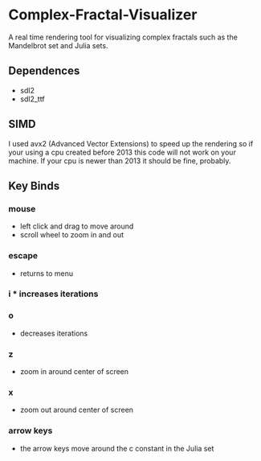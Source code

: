 # Complex-Fractal-Visualizer

A real time rendering tool for visualizing complex fractals such as the Mandelbrot set and Julia sets.

## Dependences
* sdl2
* sdl2_ttf

## SIMD
I used avx2 (Advanced Vector Extensions) to speed up the rendering so if your using a cpu created before 2013 this code will not work on your machine.
If your cpu is newer than 2013 it should be fine, probably.

## Key Binds

### mouse
* left click and drag to move around
* scroll wheel to zoom in and out

### escape
* returns to menu

### i * increases iterations

### o
* decreases iterations

### z
* zoom in around center of screen

### x
* zoom out around center of screen

### arrow keys
* the arrow keys move around the c constant in the Julia set

















